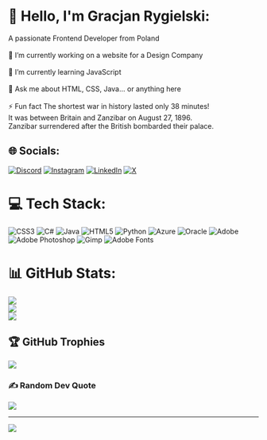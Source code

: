 # 👋 Hello, I'm Gracjan Rygielski:
A passionate Frontend Developer from Poland<br><br>🔭 I’m currently working on a website for a Design Company<br><br>🌱 I’m currently learning JavaScript<br><br>💬 Ask me about HTML, CSS, Java... or anything here<br><br>⚡ Fun fact The shortest war in history lasted only 38 minutes! <br>It was between Britain and Zanzibar on August 27, 1896.<br> Zanzibar surrendered after the British bombarded their palace.


## 🌐 Socials:
[![Discord](https://img.shields.io/badge/Discord-%237289DA.svg?logo=discord&logoColor=white)](https://discord.gg/Gracjany) [![Instagram](https://img.shields.io/badge/Instagram-%23E4405F.svg?logo=Instagram&logoColor=white)](https://instagram.com/Gracjany) [![LinkedIn](https://img.shields.io/badge/LinkedIn-%230077B5.svg?logo=linkedin&logoColor=white)](https://linkedin.com/in/gracjanwrites) [![X](https://img.shields.io/badge/X-black.svg?logo=X&logoColor=white)](https://x.com/Gracjanwrites) 

# 💻 Tech Stack:
![CSS3](https://img.shields.io/badge/css3-%231572B6.svg?style=for-the-badge&logo=css3&logoColor=white) ![C#](https://img.shields.io/badge/c%23-%23239120.svg?style=for-the-badge&logo=csharp&logoColor=white) ![Java](https://img.shields.io/badge/java-%23ED8B00.svg?style=for-the-badge&logo=openjdk&logoColor=white) ![HTML5](https://img.shields.io/badge/html5-%23E34F26.svg?style=for-the-badge&logo=html5&logoColor=white) ![Python](https://img.shields.io/badge/python-3670A0?style=for-the-badge&logo=python&logoColor=ffdd54) ![Azure](https://img.shields.io/badge/azure-%230072C6.svg?style=for-the-badge&logo=microsoftazure&logoColor=white) ![Oracle](https://img.shields.io/badge/Oracle-F80000?style=for-the-badge&logo=oracle&logoColor=white) ![Adobe](https://img.shields.io/badge/adobe-%23FF0000.svg?style=for-the-badge&logo=adobe&logoColor=white) ![Adobe Photoshop](https://img.shields.io/badge/adobe%20photoshop-%2331A8FF.svg?style=for-the-badge&logo=adobe%20photoshop&logoColor=white) ![Gimp](https://img.shields.io/badge/Gimp-657D8B?style=for-the-badge&logo=gimp&logoColor=FFFFFF) ![Adobe Fonts](https://img.shields.io/badge/Adobe%20Fonts-000B1D.svg?style=for-the-badge&logo=Adobe%20Fonts&logoColor=white)
# 📊 GitHub Stats:
![](https://github-readme-stats.vercel.app/api?username=Gracjany&theme=swift&hide_border=false&include_all_commits=true&count_private=true)<br/>
![](https://github-readme-streak-stats.herokuapp.com/?user=Gracjany&theme=swift&hide_border=false)<br/>
![](https://github-readme-stats.vercel.app/api/top-langs/?username=Gracjany&theme=swift&hide_border=false&include_all_commits=true&count_private=true&layout=compact)

## 🏆 GitHub Trophies
![](https://github-profile-trophy.vercel.app/?username=Gracjany&theme=flat&no-frame=false&no-bg=false&margin-w=4)

### ✍️ Random Dev Quote
![](https://quotes-github-readme.vercel.app/api?type=horizontal&theme=light)

---
[![](https://visitcount.itsvg.in/api?id=Gracjany&icon=0&color=12)](https://visitcount.itsvg.in)

<!-- Proudly created with GPRM ( https://gprm.itsvg.in ) -->
